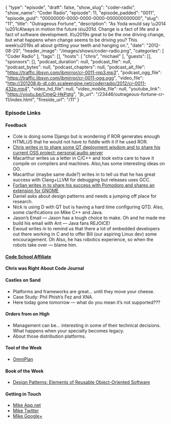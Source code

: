 {
  "type": "episode",
  "draft": false,
  "show_slug": "coder-radio",
  "show_name": "Coder Radio",
  "episode": 11,
  "episode_padded": "0011",
  "episode_guid": "00000000-0000-0000-0000-000000000000",
  "slug": "11",
  "title": "Outrageous Fortune",
  "description": "As Yoda would say \u2014 \u201cAlways in motion the future is\u201d. Change is a fact of life and a fact of software development. It\u2019s great to be the one driving change, but what happens when change seems to be driving you? This week\u2019s all about gritting your teeth and hanging on.",
  "date": "2012-08-20",
  "header_image": "/images/shows/coder-radio.png",
  "categories": [
    "Coder Radio"
  ],
  "tags": [],
  "hosts": [
    "chris",
    "michael"
  ],
  "guests": [],
  "sponsors": [],
  "podcast_duration": null,
  "podcast_file": null,
  "podcast_bytes": null,
  "podcast_chapters": null,
  "podcast_alt_file": "https://traffic.libsyn.com/jbmirror/cr-0011-mp3.mp3",
  "podcast_ogg_file": "https://traffic.libsyn.com/jbmirror/cr-0011-ogg.ogg",
  "video_file": "http://201208.jb-dl.cdn.scaleengine.net/coderradio/2012/cr-0011-432p.mp4",
  "video_hd_file": null,
  "video_mobile_file": null,
  "youtube_link": "https://youtu.be/CmeQ-HkPqtg",
  "jb_url": "/23446/outrageous-fortune-cr-11/index.html",
  "fireside_url": "/11"
}


### Episode Links

#### Feedback

  * Cole is doing some Django but is wondering if ROR generates enough HTML/JS that he would not have to fiddle with it if he used ROR.
  * [Chris writes in to share some QT deployment wisdom and to share his current OSS project: personal audio server](http://www.streampublic.com/index.html)
  * Macarthur writes us a letter in C/C++ and took extra care to have it compile on compilers and machines. Also,has some interesting ideas on OO.
  * Macarthur (maybe same dude?) writes in to tell us that he has great success with Clang+LLVM for debugging but releases uses GCC.
  * [Forlian writes in to share his success with Pomodoro and shares an extension for GNOME](https://extensions.gnome.org/extension/53/pomodoro/index.html)
  * Daniel asks about design patterns and needs a jumping off place for research.
  * Nick is using D with QT but is having a hard time configuring QTD. Also, some clarifications on Mike C++ and Java.
  * Jason’s Email — Jason has a tough choice to make. Oh and he made me build his email with Ant — Java fans REJOICE!
  * Ewoud writes in to remind us that there a lot of embedded developers out there working in C and to offer Bill (our aspiring Linux dev) some encouragement. Oh Also, he has robotics experience, so when the robots take over — blame him.

#### [Code School Affiliate](http://zfer.us/iln1s/index.html)

#### Chris was Right About Code Journal

#### Castles on Sand

  * Platforms and frameworks are great… until they move your cheese.
  * Case Study: Phil Phish’s Fez and XNA.
  * Here today gone tomorrow — what do you mean it’s not supported???

#### Orders from on High

  * Management can be… interesting in some of their technical decisions. What happens when your specialty becomes legacy.
  * About those distribution platforms.

#### Tool of the Week

  * [OmniPlan](http://www.omnigroup.com/products/omniplan/index.html)

#### Book of the Week

  * [Design Patterns: Elements of Reusable Object-Oriented Software](https://www.amazon.com/dp/0201633612?SubscriptionId=0RGQ32M03RDWT5YF2K82&tag=thelinactsho-20&linkCode=xm2&camp=2025&creative=165953&creativeASIN=0201633612)

#### Getting in Touch

  * [Mike App.net](https://alpha.app.net/dominucco/index.html)
  * [Mike Twitter](https://twitter.com/dominucco/index.html)
  * [Mike Google+](https://plus.google.com/114946680741631094798/posts/index.html)


